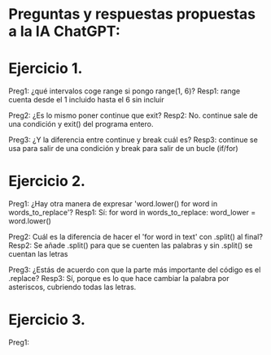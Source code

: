 # Preguntas y respuestas propuestas a la IA ChatGPT:

# Ejercicio 1.

Preg1: ¿qué intervalos coge range si pongo range(1, 6)?
Resp1: range cuenta desde el 1 incluido hasta el 6 sin incluir

Preg2: ¿Es lo mismo poner continue que exit?
Resp2: No. continue sale de una condición y exit() del programa entero.

Preg3: ¿Y la diferencia entre continue y break cuál es?
Resp3: continue se usa para salir de una condición y break para salir de un bucle (if/for)

# Ejercicio 2.

Preg1: ¿Hay otra manera de expresar 'word.lower() for word in words_to_replace'?
Resp1: Sí:
for word in words_to_replace:
  word_lower = word.lower()

Preg2: Cuál es la diferencia de hacer el 'for word in text' con .split() al final?
Resp2: Se añade .split() para que se cuenten las palabras y sin .split() se cuentan las letras

Preg3: ¿Estás de acuerdo con que la parte más importante del código es el .replace?
Resp3: Sí, porque es lo que hace cambiar la palabra por asteriscos, cubriendo todas las letras.

# Ejercicio 3.

Preg1:


